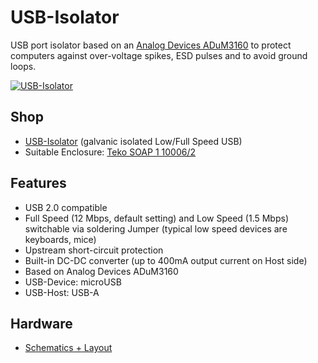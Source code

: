 # USB-Isolator
USB port isolator based on an [Analog Devices ADuM3160](http://www.analog.com/en/interface-isolation/digital-isolators/adum3160/products/product.html) to protect computers against over-voltage spikes, ESD pulses and to avoid ground loops.

[![USB-Isolator](https://github.com/watterott/USB-Isolator/raw/master/hardware/USB-Isolator_v11.jpg)](http://www.watterott.com/en/USB-Isolator)


## Shop
* [USB-Isolator](http://www.watterott.com/en/USB-Isolator) (galvanic isolated Low/Full Speed USB)
* Suitable Enclosure: [Teko SOAP 1 10006/2](http://www.watterott.com/en/Teko-SOAP1-10006-2-5)


## Features
* USB 2.0 compatible
* Full Speed (12 Mbps, default setting) and Low Speed (1.5 Mbps) switchable via soldering Jumper (typical low speed devices are keyboards, mice)
* Upstream short-circuit protection
* Built-in DC-DC converter (up to 400mA output current on Host side)
* Based on Analog Devices ADuM3160
* USB-Device: microUSB
* USB-Host: USB-A


## Hardware
* [Schematics + Layout](https://github.com/watterott/USB-Isolator/tree/master/hardware)
